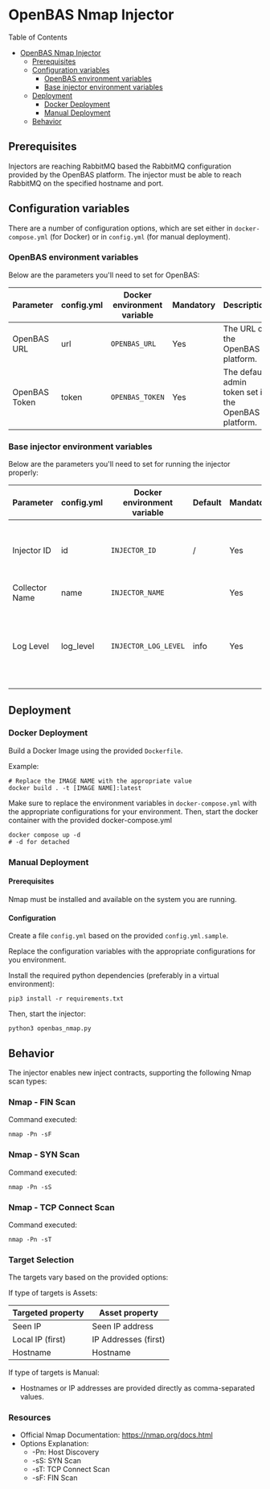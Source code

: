 # OpenBAS Nmap Injector

Table of Contents

- [OpenBAS Nmap Injector](#openbas-nmap-injector)
    - [Prerequisites](#prerequisites)
    - [Configuration variables](#configuration-variables)
        - [OpenBAS environment variables](#openbas-environment-variables)
        - [Base injector environment variables](#base-injector-environment-variables)
    - [Deployment](#deployment)
        - [Docker Deployment](#docker-deployment)
        - [Manual Deployment](#manual-deployment)
    - [Behavior](#behavior)

## Prerequisites

Injectors are reaching RabbitMQ based the RabbitMQ configuration provided by the OpenBAS platform. The
injector must be able to reach RabbitMQ on the specified hostname and port.

## Configuration variables

There are a number of configuration options, which are set either in `docker-compose.yml` (for Docker) or
in `config.yml` (for manual deployment).

### OpenBAS environment variables

Below are the parameters you'll need to set for OpenBAS:

| Parameter     | config.yml | Docker environment variable | Mandatory | Description                                          |
|---------------|------------|-----------------------------|-----------|------------------------------------------------------|
| OpenBAS URL   | url        | `OPENBAS_URL`               | Yes       | The URL of the OpenBAS platform.                     |
| OpenBAS Token | token      | `OPENBAS_TOKEN`             | Yes       | The default admin token set in the OpenBAS platform. |

### Base injector environment variables

Below are the parameters you'll need to set for running the injector properly:

| Parameter      | config.yml | Docker environment variable | Default | Mandatory | Description                                                                            |
|----------------|------------|-----------------------------|---------|-----------|----------------------------------------------------------------------------------------|
| Injector ID    | id         | `INJECTOR_ID`               | /       | Yes       | A unique `UUIDv4` identifier for this injector instance.                               |
| Collector Name | name       | `INJECTOR_NAME`             |         | Yes       | Name of the injector.                                                                  |
| Log Level      | log_level  | `INJECTOR_LOG_LEVEL`        | info    | Yes       | Determines the verbosity of the logs. Options are `debug`, `info`, `warn`, or `error`. |

## Deployment

### Docker Deployment

Build a Docker Image using the provided `Dockerfile`.

Example:

```shell
# Replace the IMAGE NAME with the appropriate value
docker build . -t [IMAGE NAME]:latest
```

Make sure to replace the environment variables in `docker-compose.yml` with the appropriate configurations for your
environment. Then, start the docker container with the provided docker-compose.yml

```shell
docker compose up -d
# -d for detached
```

### Manual Deployment

#### Prerequisites

Nmap must be installed and available on the system you are running.

#### Configuration

Create a file `config.yml` based on the provided `config.yml.sample`.

Replace the configuration variables with the appropriate configurations for
you environment.

Install the required python dependencies (preferably in a virtual environment):

```shell
pip3 install -r requirements.txt
```

Then, start the injector:

```shell
python3 openbas_nmap.py
```

## Behavior

The injector enables new inject contracts, supporting the following Nmap scan types:

### Nmap - FIN Scan

Command executed:

```shell
nmap -Pn -sF
```

### Nmap - SYN Scan

Command executed:

```shell
nmap -Pn -sS
```

### Nmap - TCP Connect Scan

Command executed:

```shell
nmap -Pn -sT
```

### Target Selection

The targets vary based on the provided options:

If type of targets is Assets:

| Targeted property | Asset property       | 
|-------------------|----------------------|
| Seen IP           | Seen IP address      |
| Local IP (first)  | IP Addresses (first) |
| Hostname          | Hostname             |

If type of targets is Manual:

- Hostnames or IP addresses are provided directly as comma-separated values.

### Resources

- Official Nmap Documentation: https://nmap.org/docs.html
- Options Explanation:
    - -Pn: Host Discovery
    - -sS: SYN Scan
    - -sT: TCP Connect Scan
    - -sF: FIN Scan
